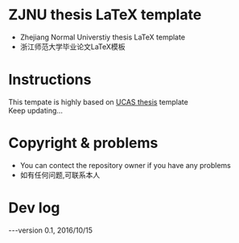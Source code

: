 # ZJNU thesis LaTeX template
* Zhejiang Normal Universtiy thesis LaTeX template  
* 浙江师范大学毕业论文LaTeX模板

# Instructions

This tempate is highly based on [UCAS thesis](https://github.com/mohuangrui/ucasthesis) template  
Keep updating...

# Copyright & problems
* You can contect the repository owner if you have any problems  
* 如有任何问题,可联系本人

# Dev log

---version 0.1, 2016/10/15
